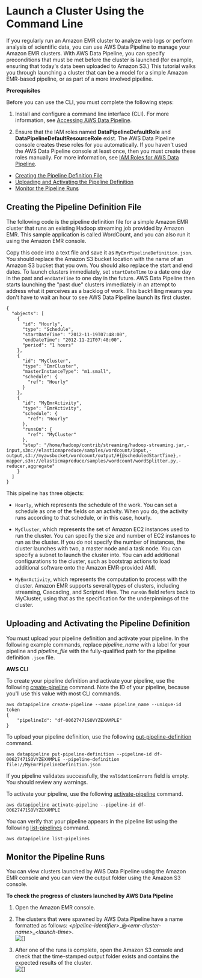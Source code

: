 # Launch a Cluster Using the Command Line<a name="dp-launch-emr-jobflow-cli"></a>

If you regularly run an Amazon EMR cluster to analyze web logs or perform analysis of scientific data, you can use AWS Data Pipeline to manage your Amazon EMR clusters\. With AWS Data Pipeline, you can specify preconditions that must be met before the cluster is launched \(for example, ensuring that today's data been uploaded to Amazon S3\.\) This tutorial walks you through launching a cluster that can be a model for a simple Amazon EMR\-based pipeline, or as part of a more involved pipeline\.

**Prerequisites**

Before you can use the CLI, you must complete the following steps:

1. Install and configure a command line interface \(CLI\)\. For more information, see [Accessing AWS Data Pipeline](what-is-datapipeline.md#accessing-datapipeline)\.

1. Ensure that the IAM roles named **DataPipelineDefaultRole** and **DataPipelineDefaultResourceRole** exist\. The AWS Data Pipeline console creates these roles for you automatically\. If you haven't used the AWS Data Pipeline console at least once, then you must create these roles manually\. For more information, see [IAM Roles for AWS Data Pipeline](dp-iam-roles.md)\.


+ [Creating the Pipeline Definition File](#streaming-cluster-json)
+ [Uploading and Activating the Pipeline Definition](#streaming-cluster-activate)
+ [Monitor the Pipeline Runs](#streaming-cluster-monitor)

## Creating the Pipeline Definition File<a name="streaming-cluster-json"></a>

The following code is the pipeline definition file for a simple Amazon EMR cluster that runs an existing Hadoop streaming job provided by Amazon EMR\. This sample application is called WordCount, and you can also run it using the Amazon EMR console\.

Copy this code into a text file and save it as `MyEmrPipelineDefinition.json`\. You should replace the Amazon S3 bucket location with the name of an Amazon S3 bucket that you own\. You should also replace the start and end dates\. To launch clusters immediately, set `startDateTime` to a date one day in the past and `endDateTime` to one day in the future\. AWS Data Pipeline then starts launching the "past due" clusters immediately in an attempt to address what it perceives as a backlog of work\. This backfilling means you don't have to wait an hour to see AWS Data Pipeline launch its first cluster\.

```
{
  "objects": [
    {
      "id": "Hourly",
      "type": "Schedule",
      "startDateTime": "2012-11-19T07:48:00",
      "endDateTime": "2012-11-21T07:48:00",
      "period": "1 hours"
    },
    {
      "id": "MyCluster",
      "type": "EmrCluster",
      "masterInstanceType": "m1.small",
      "schedule": {
        "ref": "Hourly"
      }
    },
    {
      "id": "MyEmrActivity",
      "type": "EmrActivity",
      "schedule": {
        "ref": "Hourly"
      },
      "runsOn": {
        "ref": "MyCluster"
      },
      "step": "/home/hadoop/contrib/streaming/hadoop-streaming.jar,-input,s3n://elasticmapreduce/samples/wordcount/input,-output,s3://myawsbucket/wordcount/output/#{@scheduledStartTime},-mapper,s3n://elasticmapreduce/samples/wordcount/wordSplitter.py,-reducer,aggregate"
    }
  ]
}
```

 This pipeline has three objects:

+  `Hourly`, which represents the schedule of the work\. You can set a schedule as one of the fields on an activity\. When you do, the activity runs according to that schedule, or in this case, hourly\. 

+  `MyCluster`, which represents the set of Amazon EC2 instances used to run the cluster\. You can specify the size and number of EC2 instances to run as the cluster\. If you do not specify the number of instances, the cluster launches with two, a master node and a task node\. You can specify a subnet to launch the cluster into\. You can add additional configurations to the cluster, such as bootstrap actions to load additional software onto the Amazon EMR\-provided AMI\. 

+  `MyEmrActivity`, which represents the computation to process with the cluster\. Amazon EMR supports several types of clusters, including streaming, Cascading, and Scripted Hive\. The `runsOn` field refers back to MyCluster, using that as the specification for the underpinnings of the cluster\.

## Uploading and Activating the Pipeline Definition<a name="streaming-cluster-activate"></a>

You must upload your pipeline definition and activate your pipeline\. In the following example commands, replace *pipeline\_name* with a label for your pipeline and *pipeline\_file* with the fully\-qualified path for the pipeline definition `.json` file\.

**AWS CLI**

To create your pipeline definition and activate your pipeline, use the following [create\-pipeline](http://docs.aws.amazon.com/cli/latest/reference/datapipeline/create-pipeline.html) command\. Note the ID of your pipeline, because you'll use this value with most CLI commands\.

```
aws datapipeline create-pipeline --name pipeline_name --unique-id token
{
    "pipelineId": "df-00627471SOVYZEXAMPLE"
}
```

To upload your pipeline definition, use the following [put\-pipeline\-definition](http://docs.aws.amazon.com/cli/latest/reference/datapipeline/put-pipeline-definition.html) command\.

```
aws datapipeline put-pipeline-definition --pipeline-id df-00627471SOVYZEXAMPLE --pipeline-definition file://MyEmrPipelineDefinition.json
```

If you pipeline validates successfully, the `validationErrors` field is empty\. You should review any warnings\.

To activate your pipeline, use the following [activate\-pipeline](http://docs.aws.amazon.com/cli/latest/reference/datapipeline/activate-pipeline.html) command\.

```
aws datapipeline activate-pipeline --pipeline-id df-00627471SOVYZEXAMPLE
```

You can verify that your pipeline appears in the pipeline list using the following [list\-pipelines](http://docs.aws.amazon.com/cli/latest/reference/datapipeline/list-pipelines.html) command\.

```
aws datapipeline list-pipelines
```

## Monitor the Pipeline Runs<a name="streaming-cluster-monitor"></a>

You can view clusters launched by AWS Data Pipeline using the Amazon EMR console and you can view the output folder using the Amazon S3 console\.

**To check the progress of clusters launched by AWS Data Pipeline**

1. Open the Amazon EMR console\.

1. The clusters that were spawned by AWS Data Pipeline have a name formatted as follows: *<pipeline\-identifier>*\_@*<emr\-cluster\-name>*\_*<launch\-time>*\.  
![\[\]](http://docs.aws.amazon.com/datapipeline/latest/DeveloperGuide/images/dp-emr-scenario-starting.png)

1. After one of the runs is complete, open the Amazon S3 console and check that the time\-stamped output folder exists and contains the expected results of the cluster\.  
![\[\]](http://docs.aws.amazon.com/datapipeline/latest/DeveloperGuide/images/dp-emr-scenario-output.png)